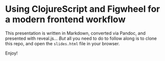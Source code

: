 # Using ClojureScript and Figwheel for a modern frontend workflow

This presentation is written in Markdown, converted via Pandoc, and presented
with reveal.js... *But* all you need to do to follow along is to clone this
repo, and open the `slides.html` file in your browser.

Enjoy!
